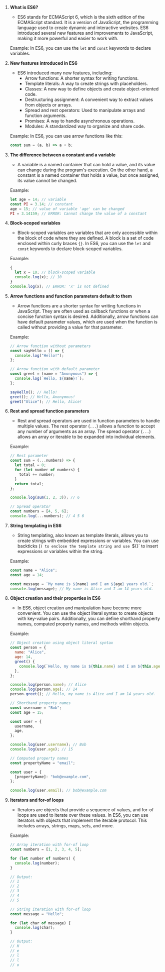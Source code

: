 1. **What is ES6?**
   - ES6 stands for ECMAScript 6, which is the sixth edition of the ECMAScript standard. It is a version of JavaScript, the programming language used to create dynamic and interactive websites. ES6 introduced several new features and improvements to JavaScript, making it more powerful and easier to work with.

   Example: In ES6, you can use the `let` and `const` keywords to declare variables.

2. **New features introduced in ES6**
   - ES6 introduced many new features, including:
     - Arrow functions: A shorter syntax for writing functions.
     - Template literals: A way to create strings with placeholders.
     - Classes: A new way to define objects and create object-oriented code.
     - Destructuring assignment: A convenient way to extract values from objects or arrays.
     - Spread and rest operators: Used to manipulate arrays and function arguments.
     - Promises: A way to handle asynchronous operations.
     - Modules: A standardized way to organize and share code.

   Example: In ES6, you can use arrow functions like this:
   ```javascript
   const sum = (a, b) => a + b;
   ```

3. **The difference between a constant and a variable**
   - A variable is a named container that can hold a value, and its value can change during the program's execution. On the other hand, a constant is a named container that holds a value, but once assigned, its value cannot be changed.

   Example: 
   ```javascript
   let age = 14; // variable
   const PI = 3.14; // constant
   age = 15; // value of variable 'age' can be changed
   PI = 3.14159; // ERROR: Cannot change the value of a constant
   ```

4. **Block-scoped variables**
   - Block-scoped variables are variables that are only accessible within the block of code where they are defined. A block is a set of code enclosed within curly braces `{}`. In ES6, you can use the `let` and `const` keywords to declare block-scoped variables.

   Example:
   ```javascript
   {
     let x = 10; // block-scoped variable
     console.log(x); // 10
   }
   console.log(x); // ERROR: 'x' is not defined
   ```

5. **Arrow functions and function parameters default to them**
   - Arrow functions are a shorter syntax for writing functions in JavaScript. They are often used as callback functions or when a concise function syntax is desired. Additionally, arrow functions can have default parameter values, which are used when the function is called without providing a value for that parameter.

   Example:
   ```javascript
   // Arrow function without parameters
   const sayHello = () => {
     console.log("Hello!");
   };

   // Arrow function with default parameter
   const greet = (name = "Anonymous") => {
     console.log(`Hello, ${name}!`);
   };

   sayHello(); // Hello!
   greet(); // Hello, Anonymous!
   greet("Alice"); // Hello, Alice!
   ```

6. **Rest and spread function parameters**
   - Rest and spread operators are used in function parameters to handle multiple values. The rest operator (`...`) allows a function to accept any number of arguments as an array. The spread operator (`...`) allows an array or iterable to be expanded into individual elements.

   Example:
   ```javascript
   // Rest parameter
   const sum = (...numbers) => {
     let total = 0;
     for (let number of numbers) {
       total += number;
     }
     return total;
   };

   console.log(sum(1, 2, 3)); // 6

   // Spread operator
   const numbers = [4, 5, 6];
   console.log(...numbers); // 4 5 6
   ```

7. **String templating in ES6**
   - String templating, also known as template literals, allows you to create strings with embedded expressions or variables. You can use backticks (`) to enclose the template string and use `${}` to insert expressions or variables within the string.

   Example:
   ```javascript
   const name = "Alice";
   const age = 14;

   const message = `My name is ${name} and I am ${age} years old.`;
   console.log(message); // My name is Alice and I am 14 years old.
   ```

8. **Object creation and their properties in ES6**
   - In ES6, object creation and manipulation have become more convenient. You can use the object literal syntax to create objects with key-value pairs. Additionally, you can define shorthand property names, computed property names, and methods within objects.

   Example:
   ```javascript
   // Object creation using object literal syntax
   const person = {
     name: "Alice",
     age: 14,
     greet() {
       console.log(`Hello, my name is ${this.name} and I am ${this.age} years old.`);
     },
   };

   console.log(person.name); // Alice
   console.log(person.age); // 14
   person.greet(); // Hello, my name is Alice and I am 14 years old.

   // Shorthand property names
   const username = "Bob";
   const age = 15;

   const user = {
     username,
     age,
   };

   console.log(user.username); // Bob
   console.log(user.age); // 15

   // Computed property names
   const propertyName = "email";

   const user = {
     [propertyName]: "bob@example.com",
   };

   console.log(user.email); // bob@example.com
   ```

9. **Iterators and for-of loops**
   - Iterators are objects that provide a sequence of values, and for-of loops are used to iterate over these values. In ES6, you can use iterators with objects that implement the iterable protocol. This includes arrays, strings, maps, sets, and more.

   Example:
   ```javascript
   // Array iteration with for-of loop
   const numbers = [1, 2, 3, 4, 5];

   for (let number of numbers) {
     console.log(number);
   }

   // Output:
   // 1
   // 2
   // 3
   // 4
   // 5

   // String iteration with for-of loop
   const message = "Hello";

   for (let char of message) {
     console.log(char);
   }

   // Output:
   // H
   // e
   // l
   // l
   // o
   ```

